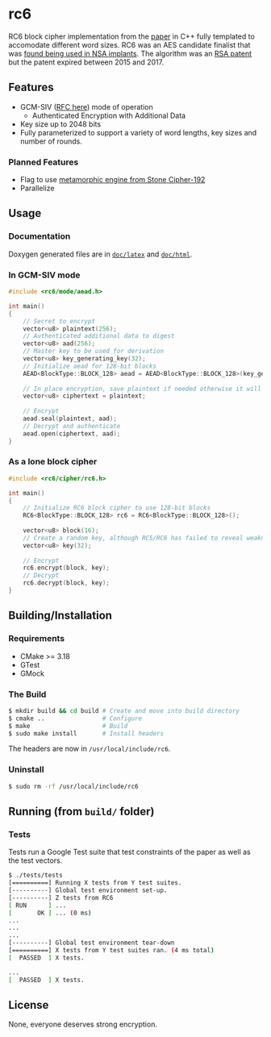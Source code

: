 # rc6

RC6 block cipher implementation from the [paper](doc/586cc5d356330aef8a868aaa6c9bee493796.pdf) in C++ fully templated to accomodate different word sizes. RC6 was an AES candidate finalist that was [found being used in NSA implants](https://en.wikipedia.org/wiki/RC6#Possible_use_in_NSA_%22implants%22). The algorithm was an [RSA patent](https://patents.google.com/patent/US5835600A/en) but the patent expired between 2015 and 2017.

## Features

* GCM-SIV ([RFC here](doc/rfc8452.pdf)) mode of operation
    - Authenticated Encryption with Additional Data
* Key size up to 2048 bits
* Fully parameterized to support a variety of word lengths, key sizes and number of rounds.

### Planned Features

* Flag to use [metamorphic engine from Stone Cipher-192](doc/091101.pdf)
* Parallelize

## Usage

### Documentation

Doxygen generated files are in [`doc/latex`](doc/latex) and [`doc/html`](doc/html).

### In GCM-SIV mode

```cpp
#include <rc6/mode/aead.h>

int main()
{
    // Secret to encrypt
    vector<u8> plaintext(256);
    // Authenticated additional data to digest
    vector<u8> aad(256);
    // Master key to be used for derivation
    vector<u8> key_generating_key(32);
    // Initialize aead for 128-bit blocks
    AEAD<BlockType::BLOCK_128> aead = AEAD<BlockType::BLOCK_128>(key_generating_key);
    
    // In place encryption, save plaintext if needed otherwise it will be modified.
    vector<u8> ciphertext = plaintext;
    
    // Encrypt
    aead.seal(plaintext, aad);
    // Decrypt and authenticate
    aead.open(ciphertext, aad);
}
```

### As a lone block cipher

```cpp
#include <rc6/cipher/rc6.h>

int main()
{
    // Initialize RC6 block cipher to use 128-bit blocks
    RC6<BlockType::BLOCK_128> rc6 = RC6<BlockType::BLOCK_128>();
    
    vector<u8> block(16);
    // Create a random key, although RC5/RC6 has failed to reveal weakness in key-setup
    vector<u8> key(32);
    
    // Encrypt
    rc6.encrypt(block, key);
    // Decrypt
    rc6.decrypt(block, key);
}
```

## Building/Installation

### Requirements

* CMake >= 3.18
* GTest
* GMock

### The Build

```bash
$ mkdir build && cd build # Create and move into build directory
$ cmake ..                # Configure
$ make                    # Build
$ sudo make install       # Install headers
```

The headers are now in `/usr/local/include/rc6`.

### Uninstall

```bash
$ sudo rm -rf /usr/local/include/rc6
```

## Running (from `build/` folder)

### Tests

Tests run a Google Test suite that test constraints of the paper as well as the test vectors.

```bash
$ ./tests/tests
[==========] Running X tests from Y test suites.
[----------] Global test environment set-up.
[----------] Z tests from RC6
[ RUN      ] ...
[       OK ] ... (0 ms)
...
...
...
[----------] Global test environment tear-down
[==========] X tests from Y test suites ran. (4 ms total)
[  PASSED  ] X tests.

...
[  PASSED  ] X tests.
```

## License

None, everyone deserves strong encryption.
